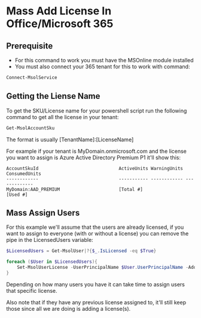 # Mass Add License In Office/Microsoft 365

## Prerequisite
- For this command to work you must have the MSOnline module installed
- You must also connect your 365 tenant for this to work with command:
```powershell
Connect-MsolService
```



## Getting the Liense Name

To get the SKU/License name for your powershell script run the following command to get all the license in your tenant:
```powershell
Get-MsolAccountSku
```

The format is usually [TenantName]:[LicenseName]

For example if your tenant is MyDomain.onmicrosoft.com and the license you want to assign is Azure Active Directory Premium P1 it'll show this:

```
AccountSkuId                              ActiveUnits WarningUnits ConsumedUnits
------------                              ----------- ------------ -------------
MyDomain:AAD_PREMIUM                      [Total #]                [Used #]
```

## Mass Assign Users

For this example we'll assume that the users are already licensed, if you want to assign to everyone (with or without a license) you can remove the pipe in the LicensedUsers variable:

```powershell
$LicensedUsers = Get-MsolUser|?{$_.IsLicensed -eq $True}

foreach ($User in $LicensedUsers){
    Set-MsolUserLicense -UserPrincipalName $User.UserPrincipalName -AddLicenses "MyDomain:AAD_PREMIUM"
}
```
Depending on how many users you have it can take time to assign users that specific license.

Also note that if they have any previous license assigned to, it'll still keep those since all we are doing is adding a license(s).
